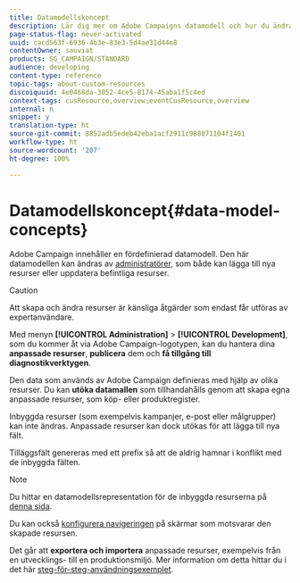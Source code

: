 ```yaml
---
title: Datamodellskoncept
description: Lär dig mer om Adobe Campaigns datamodell och hur du ändrar den.
page-status-flag: never-activated
uuid: cacd563f-6936-4b3e-83e3-5d4ae31d44e8
contentOwner: sauviat
products: SG_CAMPAIGN/STANDARD
audience: developing
content-type: reference
topic-tags: about-custom-resources
discoiquuid: 4e0468da-3052-4ce5-8174-45aba1f5c4ed
context-tags: cusResource,overview;eventCusResource,overview
internal: n
snippet: y
translation-type: ht
source-git-commit: 8852adb5edeb42eba1acf2911c988071104f1401
workflow-type: ht
source-wordcount: '207'
ht-degree: 100%

---
```



# Datamodellskoncept{#data-model-concepts}

Adobe Campaign innehåller en fördefinierad datamodell. Den här datamodellen kan ändras av [administratörer](../../administration/using/users-management.md#functional-administrators), som både kan lägga till nya resurser eller uppdatera befintliga resurser.

>[!CAUTION]
>
>Att skapa och ändra resurser är känsliga åtgärder som endast får utföras av expertanvändare.

Med menyn **[!UICONTROL Administration]** > **[!UICONTROL Development]**, som du kommer åt via Adobe Campaign-logotypen, kan du hantera dina **anpassade resurser**, **publicera** dem och **få tillgång till diagnostikverktygen**.

Den data som används av Adobe Campaign definieras med hjälp av olika resurser.    Du kan **utöka datamallen** som tillhandahålls genom att skapa egna anpassade resurser, som köp- eller produktregister.

Inbyggda resurser (som exempelvis kampanjer, e-post eller målgrupper) kan inte ändras.    Anpassade resurser kan dock utökas för att lägga till nya fält.

Tilläggsfält genereras med ett prefix så att de aldrig hamnar i konflikt med de inbyggda fälten.

>[!NOTE]
>
>Du hittar en datamodellsrepresentation för de inbyggda resurserna på [denna sida](../../developing/using/datamodel-introduction.md).

Du kan också [konfigurera navigeringen](configuring-the-screen-definition.md) på skärmar som motsvarar den skapade resursen.

Det går att **exportera och importera** anpassade resurser, exempelvis från en utvecklings- till en produktionsmiljö.        Mer information om detta hittar du i det här [steg-för-steg-användningsexemplet](../../automating/using/exporting-importing-custom-resources.md).
